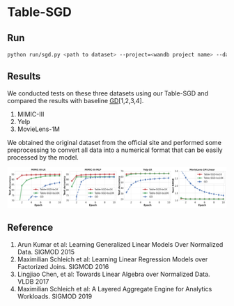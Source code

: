 # Table-SGD

## Run

```sh
python run/sgd.py <path to dataset> --project=<wandb project name> --dataset=<dataset name>
```


## Results

We conducted tests on these three datasets using our Table-SGD and compared the results with baseline [GD](#Reference)[1,2,3,4].

1. MIMIC-III
2. Yelp
3. MovieLens-1M

We obtained the original dataset from the official site and performed some preprocessing to convert all data into a numerical format that can be easily processed by the model.

![Table-SGD vs. GD](Table-sgd-epoch.png)

## Reference

1. Arun Kumar et al: Learning Generalized Linear Models Over Normalized Data. SIGMOD 2015
2. Maximilian Schleich et al: Learning Linear Regression Models over Factorized Joins. SIGMOD 2016
3. Lingjiao Chen, et al: Towards Linear Algebra over Normalized Data. VLDB 2017
4. Maximilian Schleich et al: A Layered Aggregate Engine for Analytics Workloads. SIGMOD 2019
